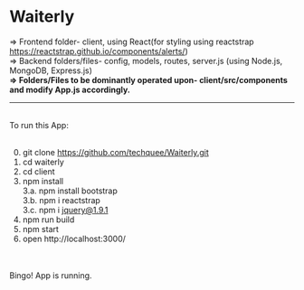 # Waiterly
=> Frontend folder- client, using React(for styling using reactstrap https://reactstrap.github.io/components/alerts/)
<br/>
=> Backend folders/files- config, models, routes, server.js (using Node.js, MongoDB, Express.js)
<br/>
<b>=> Folders/Files to be dominantly operated upon- client/src/components and modify App.js accordingly. </b>
<br/>
<hr>
<br/>
To run this App:
<br/>
<br/>

0. git clone https://github.com/techquee/Waiterly.git
1. cd waiterly
2. cd client
3. npm install  <br/>
  3.a. npm install bootstrap  <br/>
  3.b. npm i reactstrap <br/>
  3.c. npm i jquery@1.9.1 <br/>
4. npm run build <br/>
5. npm start <br/>
6. open http://localhost:3000/ <br/>

<br/>
<br/>

<footer>
 Bingo! App is running.
</footer>
